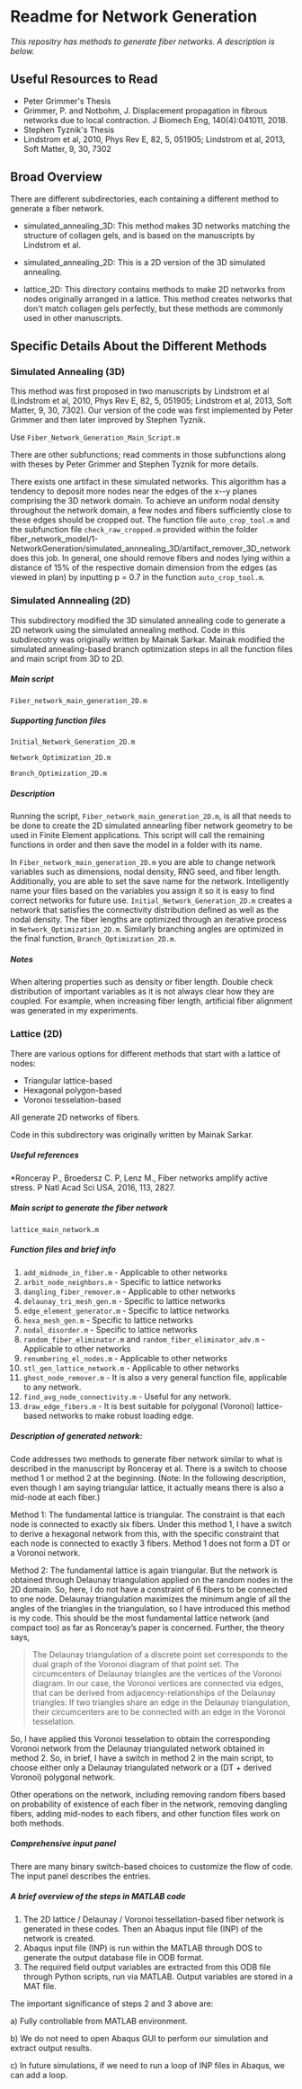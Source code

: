 # Readme for Network Generation

*This repositry has methods to generate fiber networks. A description is below.*

## Useful Resources to Read
* Peter Grimmer's Thesis
* Grimmer, P. and Notbohm, J. Displacement propagation in fibrous networks due to local contraction. J Biomech Eng, 140(4):041011, 2018.
* Stephen Tyznik's Thesis
* Lindstrom et al, 2010, Phys Rev E, 82, 5, 051905; Lindstrom et al, 2013, Soft Matter, 9, 30, 7302

## Broad Overview

There are different subdirectories, each containing a different method to generate a fiber network.

* simulated_annealing_3D: This method makes 3D networks matching the structure of collagen gels, and is based on the manuscripts by Lindstrom et al.

* simulated_annealing_2D: This is a 2D version of the 3D simulated annealing.

* lattice_2D: This directory contains methods to make 2D networks from nodes originally arranged in a lattice. This method creates networks that don't match collagen gels perfectly, but these methods are commonly used in other manuscripts.


## Specific Details About the Different Methods

### Simulated Annealing (3D)

This method was first proposed in two manuscripts by Lindstrom et al (Lindstrom et al, 2010, Phys Rev E, 82, 5, 051905; 
Lindstrom et al, 2013, Soft Matter, 9, 30, 7302). Our version of the code was first implemented by Peter Grimmer and 
then later improved by Stephen Tyznik.

Use `Fiber_Network_Generation_Main_Script.m`

There are other subfunctions; read comments in those subfunctions along with theses by Peter Grimmer and 
Stephen Tyznik for more details.

There exists one artifact in these simulated networks. This algorithm has a tendency to deposit more nodes near the edges of the x--y planes comprising the 3D network domain. To achieve an uniform nodal density 
throughout the network domain, a few nodes and fibers sufficiently close to these edges should be cropped out. The function file `auto_crop_tool.m` and the subfunction file `check_raw_cropped.m` 
provided within the folder fiber_network_model/1-NetworkGeneration/simulated_annnealing_3D/artifact_remover_3D_network does this job. In general, one should remove fibers and nodes lying within 
a distance of 15% of the respective domain dimension from the edges (as viewed in plan) by inputting p = 0.7 in the function `auto_crop_tool.m`.
 
### Simulated Annnealing (2D)

This subdirectory modified the 3D simulated annealing code to generate a 2D network using the simulated annealing method.
Code in this subdirecotry was originally written by Mainak Sarkar. Mainak modified the simulated annealing-based branch 
optimization steps in all the function files and main script from 3D to 2D. 

##### Main script

`Fiber_network_main_generation_2D.m`

##### Supporting function files

`Initial_Network_Generation_2D.m`

`Network_Optimization_2D.m`

`Branch_Optimization_2D.m`

##### Description
Running the script, `Fiber_network_main_generation_2D.m`, is all that needs to be
done to create the 2D simulated annearling fiber network geometry to be used in Finite Element applications. This
script will call the remaining functions in order and then save the model in a folder with its name.

In `Fiber_network_main_generation_2D.m` you are able to change network variables
such as dimensions, nodal density, RNG seed, and fiber length. Additionally, you are
able to set the save name for the network. Intelligently name your files based on the
variables you assign it so it is easy to find correct networks for future use.
`Initial_Network_Generation_2D.m` creates a network that satisfies the connectivity
distribution defined as well as the nodal density. The fiber lengths are optimized
through an iterative process in `Network_Optimization_2D.m`. Similarly branching angles are
optimized in the final function, `Branch_Optimization_2D.m`.

##### Notes
When altering properties such as density or fiber length. Double check distribution of
important variables as it is not always clear how they are coupled. For example, when
increasing fiber length, artificial fiber alignment was generated in my experiments.



### Lattice (2D)

There are various options for different methods that start with a lattice of nodes:
* Triangular lattice-based
* Hexagonal polygon-based 
* Voronoi tesselation-based 

All generate 2D networks of fibers.

Code in this subdirectory was originally written by Mainak Sarkar.

##### Useful references

*Ronceray P., Broedersz C. P, Lenz M., Fiber networks amplify active stress. P Natl Acad Sci USA, 2016, 113, 2827.


##### Main script to generate the fiber network

`lattice_main_network.m`

##### Function files and brief info

1.	`add_midnode_in_fiber.m` - Applicable to other networks 
2.	`arbit_node_neighbors.m` - Specific to lattice networks 
3.	`dangling_fiber_remover.m` - Applicable to other networks 
4.	`delaunay_tri_mesh_gen.m` - Specific to lattice networks 
5.	`edge_element_generator.m` - Specific to lattice networks 
6.	`hexa_mesh_gen.m` - Specific to lattice networks 
7.	`nodal_disorder.m` - Specific to lattice networks 
8.	`random_fiber_eliminator.m` and `random_fiber_eliminator_adv.m` - Applicable to other networks 
9.	`renumbering_el_nodes.m` - Applicable to other networks 
10.	`stl_gen_lattice_network.m` - Applicable to other networks 
11. `ghost_node_remover.m` - It is also a very general function file, applicable to any network.
12. `find_avg_node_connectivity.m` - Useful for any network.
13. `draw_edge_fibers.m` - It is best suitable for polygonal (Voronoi) lattice-based networks to make robust loading edge.

##### Description of generated network:

Code addresses two methods to generate fiber network similar to what is described in the manuscript by Ronceray et al.
There is a switch to choose method 1 or method 2 at the beginning. (Note: In the following description, even though 
I am saying triangular lattice, it actually means there is also a mid-node at each fiber.) 

Method 1: The fundamental lattice is triangular. The constraint is that each node is connected to exactly six fibers. 
Under this method 1, I have a switch to derive a hexagonal network from this, with the specific constraint that 
each node is connected to exactly 3 fibers. Method 1 does not form a DT or a Voronoi network. 

Method 2: The fundamental lattice is again triangular. But the network is obtained through Delaunay triangulation 
applied on the random nodes in the 2D domain. So, here, I do not have a constraint of 6 fibers to be connected to 
one node. Delaunay triangulation maximizes the minimum angle of all the angles of the triangles in the triangulation, 
so I have introduced this method is my code. This should be the most fundamental lattice network (and compact too) 
as far as Ronceray’s paper is concerned.  Further, the theory says, 

>The Delaunay triangulation of a discrete point set corresponds to the dual graph of the Voronoi diagram of that point set. The circumcenters of Delaunay triangles 
are the vertices of the Voronoi diagram. In our case, the Voronoi vertices are connected via edges, that can be 
derived from adjacency-relationships of the Delaunay triangles: If two triangles share an edge in the Delaunay 
triangulation, their circumcenters are to be connected with an edge in the Voronoi tesselation.

So, I have applied this Voronoi tesselation to obtain the corresponding Voronoi network from the Delaunay triangulated network obtained in method 2. 
So, in brief, I have a switch in method 2 in the main script, to choose either only a Delaunay triangulated network or a (DT + derived Voronoi) polygonal network.   

Other operations on the network, including removing random fibers based on probability of existence of each fiber in the network,
removing dangling fibers, adding mid-nodes to each fibers, and other function files work on both methods. 

##### Comprehensive input panel

There are many binary switch-based choices to customize the flow of code. The input panel describes the entries.

##### A brief overview of the steps in MATLAB code 

1.	The 2D lattice / Delaunay / Voronoi tessellation-based fiber network is generated in these codes. Then an Abaqus input file (INP) of the network is created.  
2.	Abaqus input file (INP) is run within the MATLAB through DOS to generate the output database file in ODB format.  
3.	The required field output variables are extracted from this ODB file through Python scripts, run via MATLAB. Output variables are stored in a MAT file. 

The important significance of steps 2 and 3 above are: 

a)	Fully controllable from MATLAB environment. 

b)	We do not need to open Abaqus GUI to perform our simulation and extract output results. 

c)	In future simulations, if we need to run a loop of INP files in Abaqus, we can add a loop. 



 